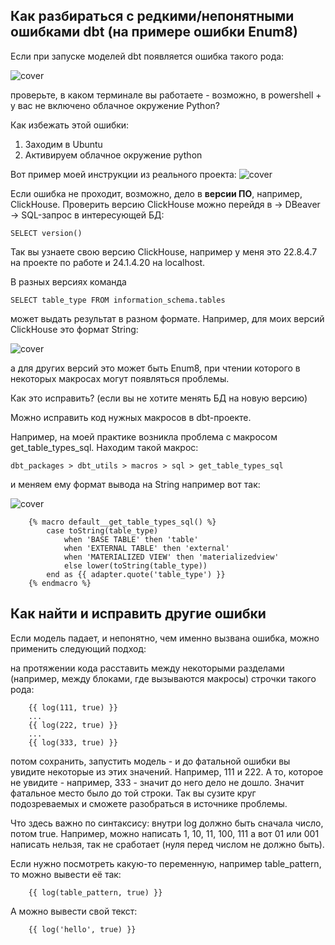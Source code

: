## Как разбираться с редкими/непонятными ошибками dbt (на примере ошибки Enum8)
Если при запуске моделей dbt появляется ошибка такого рода:

![cover](https://github.com/Malakhova-Natalya/Snippets/blob/main/dbt/dbt_error_Enum8/dbt%20-%20error%20Enum8.png)

проверьте, в каком терминале вы работаете - возможно, в powershell + у вас не включено облачное окружение Python?

Как избежать этой ошибки:

1. Заходим в Ubuntu
2. Активируем облачное окружение python

Вот пример моей инструкции из реального проекта:
![cover](https://github.com/Malakhova-Natalya/Snippets/blob/main/dbt/dbt_error_Enum8/ubuntu%20%2B%20python.png)

Если ошибка не проходит, возможно, дело в **версии ПО**, например, ClickHouse.
Проверить версию ClickHouse можно перейдя в → DBeaver → SQL-запрос в интересующей БД:

    SELECT version()

Так вы узнаете свою версию ClickHouse, например у меня это 22.8.4.7 на проекте по работе и 24.1.4.20 на localhost.

В разных версиях команда 

    SELECT table_type FROM information_schema.tables

может выдать результат в разном формате. Например, для моих версий ClickHouse это формат String:

![cover](https://github.com/Malakhova-Natalya/Snippets/blob/main/dbt/dbt_error_Enum8/table_type.png)

а для других версий это может быть Enum8, при чтении которого в некоторых макросах могут появляться проблемы.

Как это исправить? (если вы не хотите менять БД на новую версию)

Можно исправить код нужных макросов в dbt-проекте.

Например, на моей практике возникла проблема с макросом get_table_types_sql. Находим такой макрос: 

    dbt_packages > dbt_utils > macros > sql > get_table_types_sql

и меняем ему формат вывода на String например вот так:

![cover](https://github.com/Malakhova-Natalya/Snippets/blob/main/dbt/dbt_error_Enum8/get_table_types_sql.png)

        {% macro default__get_table_types_sql() %}
            case toString(table_type)
                when 'BASE TABLE' then 'table'
                when 'EXTERNAL TABLE' then 'external'
                when 'MATERIALIZED VIEW' then 'materializedview'
                else lower(toString(table_type))
            end as {{ adapter.quote('table_type') }}
        {% endmacro %}

## Как найти и исправить другие ошибки

Если модель падает, и непонятно, чем именно вызвана ошибка, можно применить следующий подход:

на протяжении кода расставить между некоторыми разделами (например, между блоками, где вызываются макросы) строчки такого рода:

        
        {{ log(111, true) }}
        ...
        {{ log(222, true) }}
        ...
        {{ log(333, true) }}

потом сохранить, запустить модель - и до фатальной ошибки вы увидите некоторые из этих значений. Например, 111 и 222. А то, которое не увидите - например, 333 - значит до него дело не дошло. Значит фатальное место было до той строки. Так вы сузите круг подозреваемых и сможете разобраться в источнике проблемы.

Что здесь важно по синтаксису: внутри log должно быть сначала число, потом true. Например, можно написать 1, 10, 11, 100, 111 а вот 01 или 001 написать нельзя, так не сработает (нуля перед числом не должно быть).

Если нужно посмотреть какую-то переменную, например table_pattern, то можно вывести её так:

        {{ log(table_pattern, true) }}

А можно вывести свой текст:

        {{ log('hello', true) }}
